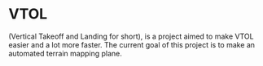 # VTOL
(Vertical Takeoff and Landing for short), is a project aimed to make VTOL easier and a lot more faster. The current goal of this project is to make an automated terrain mapping plane.
